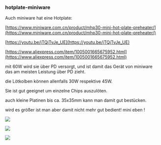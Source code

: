 ### hotplate-miniware

Auch miniware hat eine Hotplate:

[https://www.miniware.com.cn/product/mhp30-mini-hot-plate-preheater/](https://www.miniware.com.cn/product/mhp30-mini-hot-plate-preheater/)

[https://youtu.be/jTQjTvJe_UE](https://youtu.be/jTQjTvJe_UE)

[https://www.aliexpress.com/item/1005001665675952.html](https://www.aliexpress.com/item/1005001665675952.html)

mit 60W wird sie über PD versorgt, und ist damit das Gerät von miniware das am meisten Leistung über PD zieht. 

die Lötkolben können allenfalls 30W respektive 45W. 

Sie ist gut geeignet um einzelne Chips auszulöten. 

auch kleine Platinen bis ca. 35x35mm kann man damit gut bestücken. 

wird es größer ist man aber damit nicht mehr gut bedient! mini eben !

![](https://user-images.githubusercontent.com/69573151/201537155-e17179b9-147f-45a4-a696-2cd5dec50f22.jpg)

![](https://user-images.githubusercontent.com/69573151/201537194-9acc2a05-f690-4413-80cb-87713ee7c8aa.jpg)

![](https://user-images.githubusercontent.com/69573151/201537225-b1968d66-e618-4f0b-9f88-f470e6086858.jpg)
